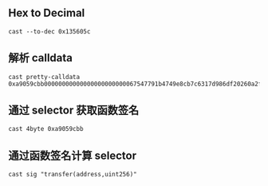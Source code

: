 ## Hex to Decimal

```shell
cast --to-dec 0x135605c
```

## 解析 calldata

```shell
cast pretty-calldata 0xa9059cbb00000000000000000000000067547791b4749e8cb7c6317d986df20260a2f72f000000000000000000000000000000000000000000000000000000004190ab00
```

## 通过 selector 获取函数签名

```shell
cast 4byte 0xa9059cbb
```

## 通过函数签名计算 selector

```shell
cast sig "transfer(address,uint256)"
```
